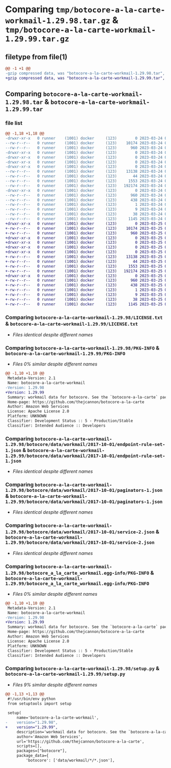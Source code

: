 # Comparing `tmp/botocore-a-la-carte-workmail-1.29.98.tar.gz` & `tmp/botocore-a-la-carte-workmail-1.29.99.tar.gz`

## filetype from file(1)

```diff
@@ -1 +1 @@
-gzip compressed data, was "botocore-a-la-carte-workmail-1.29.98.tar", last modified: Fri Mar 24 01:24:46 2023, max compression
+gzip compressed data, was "botocore-a-la-carte-workmail-1.29.99.tar", last modified: Sat Mar 25 01:23:16 2023, max compression
```

## Comparing `botocore-a-la-carte-workmail-1.29.98.tar` & `botocore-a-la-carte-workmail-1.29.99.tar`

### file list

```diff
@@ -1,18 +1,18 @@
-drwxr-xr-x   0 runner    (1001) docker     (123)        0 2023-03-24 01:24:46.518202 botocore-a-la-carte-workmail-1.29.98/
--rw-r--r--   0 runner    (1001) docker     (123)    10174 2023-03-24 01:24:46.000000 botocore-a-la-carte-workmail-1.29.98/LICENSE.txt
--rw-r--r--   0 runner    (1001) docker     (123)      960 2023-03-24 01:24:46.518202 botocore-a-la-carte-workmail-1.29.98/PKG-INFO
-drwxr-xr-x   0 runner    (1001) docker     (123)        0 2023-03-24 01:24:46.518202 botocore-a-la-carte-workmail-1.29.98/botocore/
-drwxr-xr-x   0 runner    (1001) docker     (123)        0 2023-03-24 01:24:46.518202 botocore-a-la-carte-workmail-1.29.98/botocore/data/
-drwxr-xr-x   0 runner    (1001) docker     (123)        0 2023-03-24 01:24:46.518202 botocore-a-la-carte-workmail-1.29.98/botocore/data/workmail/
-drwxr-xr-x   0 runner    (1001) docker     (123)        0 2023-03-24 01:24:46.518202 botocore-a-la-carte-workmail-1.29.98/botocore/data/workmail/2017-10-01/
--rw-r--r--   0 runner    (1001) docker     (123)    13138 2023-03-24 01:23:57.000000 botocore-a-la-carte-workmail-1.29.98/botocore/data/workmail/2017-10-01/endpoint-rule-set-1.json
--rw-r--r--   0 runner    (1001) docker     (123)       44 2023-03-24 01:23:57.000000 botocore-a-la-carte-workmail-1.29.98/botocore/data/workmail/2017-10-01/examples-1.json
--rw-r--r--   0 runner    (1001) docker     (123)     1553 2023-03-24 01:23:57.000000 botocore-a-la-carte-workmail-1.29.98/botocore/data/workmail/2017-10-01/paginators-1.json
--rw-r--r--   0 runner    (1001) docker     (123)   192174 2023-03-24 01:23:57.000000 botocore-a-la-carte-workmail-1.29.98/botocore/data/workmail/2017-10-01/service-2.json
-drwxr-xr-x   0 runner    (1001) docker     (123)        0 2023-03-24 01:24:46.518202 botocore-a-la-carte-workmail-1.29.98/botocore_a_la_carte_workmail.egg-info/
--rw-r--r--   0 runner    (1001) docker     (123)      960 2023-03-24 01:24:46.000000 botocore-a-la-carte-workmail-1.29.98/botocore_a_la_carte_workmail.egg-info/PKG-INFO
--rw-r--r--   0 runner    (1001) docker     (123)      438 2023-03-24 01:24:46.000000 botocore-a-la-carte-workmail-1.29.98/botocore_a_la_carte_workmail.egg-info/SOURCES.txt
--rw-r--r--   0 runner    (1001) docker     (123)        1 2023-03-24 01:24:46.000000 botocore-a-la-carte-workmail-1.29.98/botocore_a_la_carte_workmail.egg-info/dependency_links.txt
--rw-r--r--   0 runner    (1001) docker     (123)        9 2023-03-24 01:24:46.000000 botocore-a-la-carte-workmail-1.29.98/botocore_a_la_carte_workmail.egg-info/top_level.txt
--rw-r--r--   0 runner    (1001) docker     (123)       38 2023-03-24 01:24:46.518202 botocore-a-la-carte-workmail-1.29.98/setup.cfg
--rw-r--r--   0 runner    (1001) docker     (123)     1145 2023-03-24 01:24:46.000000 botocore-a-la-carte-workmail-1.29.98/setup.py
+drwxr-xr-x   0 runner    (1001) docker     (123)        0 2023-03-25 01:23:16.261385 botocore-a-la-carte-workmail-1.29.99/
+-rw-r--r--   0 runner    (1001) docker     (123)    10174 2023-03-25 01:23:16.000000 botocore-a-la-carte-workmail-1.29.99/LICENSE.txt
+-rw-r--r--   0 runner    (1001) docker     (123)      960 2023-03-25 01:23:16.261385 botocore-a-la-carte-workmail-1.29.99/PKG-INFO
+drwxr-xr-x   0 runner    (1001) docker     (123)        0 2023-03-25 01:23:16.261385 botocore-a-la-carte-workmail-1.29.99/botocore/
+drwxr-xr-x   0 runner    (1001) docker     (123)        0 2023-03-25 01:23:16.261385 botocore-a-la-carte-workmail-1.29.99/botocore/data/
+drwxr-xr-x   0 runner    (1001) docker     (123)        0 2023-03-25 01:23:16.261385 botocore-a-la-carte-workmail-1.29.99/botocore/data/workmail/
+drwxr-xr-x   0 runner    (1001) docker     (123)        0 2023-03-25 01:23:16.261385 botocore-a-la-carte-workmail-1.29.99/botocore/data/workmail/2017-10-01/
+-rw-r--r--   0 runner    (1001) docker     (123)    13138 2023-03-25 01:22:12.000000 botocore-a-la-carte-workmail-1.29.99/botocore/data/workmail/2017-10-01/endpoint-rule-set-1.json
+-rw-r--r--   0 runner    (1001) docker     (123)       44 2023-03-25 01:22:12.000000 botocore-a-la-carte-workmail-1.29.99/botocore/data/workmail/2017-10-01/examples-1.json
+-rw-r--r--   0 runner    (1001) docker     (123)     1553 2023-03-25 01:22:12.000000 botocore-a-la-carte-workmail-1.29.99/botocore/data/workmail/2017-10-01/paginators-1.json
+-rw-r--r--   0 runner    (1001) docker     (123)   192174 2023-03-25 01:22:12.000000 botocore-a-la-carte-workmail-1.29.99/botocore/data/workmail/2017-10-01/service-2.json
+drwxr-xr-x   0 runner    (1001) docker     (123)        0 2023-03-25 01:23:16.261385 botocore-a-la-carte-workmail-1.29.99/botocore_a_la_carte_workmail.egg-info/
+-rw-r--r--   0 runner    (1001) docker     (123)      960 2023-03-25 01:23:16.000000 botocore-a-la-carte-workmail-1.29.99/botocore_a_la_carte_workmail.egg-info/PKG-INFO
+-rw-r--r--   0 runner    (1001) docker     (123)      438 2023-03-25 01:23:16.000000 botocore-a-la-carte-workmail-1.29.99/botocore_a_la_carte_workmail.egg-info/SOURCES.txt
+-rw-r--r--   0 runner    (1001) docker     (123)        1 2023-03-25 01:23:16.000000 botocore-a-la-carte-workmail-1.29.99/botocore_a_la_carte_workmail.egg-info/dependency_links.txt
+-rw-r--r--   0 runner    (1001) docker     (123)        9 2023-03-25 01:23:16.000000 botocore-a-la-carte-workmail-1.29.99/botocore_a_la_carte_workmail.egg-info/top_level.txt
+-rw-r--r--   0 runner    (1001) docker     (123)       38 2023-03-25 01:23:16.261385 botocore-a-la-carte-workmail-1.29.99/setup.cfg
+-rw-r--r--   0 runner    (1001) docker     (123)     1145 2023-03-25 01:23:16.000000 botocore-a-la-carte-workmail-1.29.99/setup.py
```

### Comparing `botocore-a-la-carte-workmail-1.29.98/LICENSE.txt` & `botocore-a-la-carte-workmail-1.29.99/LICENSE.txt`

 * *Files identical despite different names*

### Comparing `botocore-a-la-carte-workmail-1.29.98/PKG-INFO` & `botocore-a-la-carte-workmail-1.29.99/PKG-INFO`

 * *Files 0% similar despite different names*

```diff
@@ -1,10 +1,10 @@
 Metadata-Version: 2.1
 Name: botocore-a-la-carte-workmail
-Version: 1.29.98
+Version: 1.29.99
 Summary: workmail data for botocore. See the `botocore-a-la-carte` package for more info.
 Home-page: https://github.com/thejcannon/botocore-a-la-carte
 Author: Amazon Web Services
 License: Apache License 2.0
 Platform: UNKNOWN
 Classifier: Development Status :: 5 - Production/Stable
 Classifier: Intended Audience :: Developers
```

### Comparing `botocore-a-la-carte-workmail-1.29.98/botocore/data/workmail/2017-10-01/endpoint-rule-set-1.json` & `botocore-a-la-carte-workmail-1.29.99/botocore/data/workmail/2017-10-01/endpoint-rule-set-1.json`

 * *Files identical despite different names*

### Comparing `botocore-a-la-carte-workmail-1.29.98/botocore/data/workmail/2017-10-01/paginators-1.json` & `botocore-a-la-carte-workmail-1.29.99/botocore/data/workmail/2017-10-01/paginators-1.json`

 * *Files identical despite different names*

### Comparing `botocore-a-la-carte-workmail-1.29.98/botocore/data/workmail/2017-10-01/service-2.json` & `botocore-a-la-carte-workmail-1.29.99/botocore/data/workmail/2017-10-01/service-2.json`

 * *Files identical despite different names*

### Comparing `botocore-a-la-carte-workmail-1.29.98/botocore_a_la_carte_workmail.egg-info/PKG-INFO` & `botocore-a-la-carte-workmail-1.29.99/botocore_a_la_carte_workmail.egg-info/PKG-INFO`

 * *Files 0% similar despite different names*

```diff
@@ -1,10 +1,10 @@
 Metadata-Version: 2.1
 Name: botocore-a-la-carte-workmail
-Version: 1.29.98
+Version: 1.29.99
 Summary: workmail data for botocore. See the `botocore-a-la-carte` package for more info.
 Home-page: https://github.com/thejcannon/botocore-a-la-carte
 Author: Amazon Web Services
 License: Apache License 2.0
 Platform: UNKNOWN
 Classifier: Development Status :: 5 - Production/Stable
 Classifier: Intended Audience :: Developers
```

### Comparing `botocore-a-la-carte-workmail-1.29.98/setup.py` & `botocore-a-la-carte-workmail-1.29.99/setup.py`

 * *Files 9% similar despite different names*

```diff
@@ -1,13 +1,13 @@
 #!/usr/bin/env python
 from setuptools import setup
 
 setup(
     name='botocore-a-la-carte-workmail',
-    version="1.29.98",
+    version="1.29.99",
     description='workmail data for botocore. See the `botocore-a-la-carte` package for more info.',
     author='Amazon Web Services',
     url='https://github.com/thejcannon/botocore-a-la-carte',
     scripts=[],
     packages=["botocore"],
     package_data={
         'botocore': ['data/workmail/*/*.json'],
```

